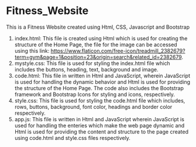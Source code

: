 # Fitness_Website
This is a Fitness Website created using Html, CSS, Javascript and Bootstrap
1. index.html: This file is created using Html which is used for creating the structure of the Home Page, the file for the image can be accessed using this link: https://www.flaticon.com/free-icon/treadmill_2382679?term=gym&page=1&position=23&origin=search&related_id=2382679.
2. mystyle.css: This file is used for styling the index.html file which includes the buttons, heading, text, background and image.
3. code.html: This file in written in Html and JavaScript, wherein JavaScript is used for handling the dynamic behavior and Html is used for providing the structure of the Home Page. The code also includes the Bootstrap framework and Bootstrap Icons for styling and icons, respectively.
4. style.css: This file is used for styling the code.html file which includes, rows, buttons, background, font color, headings and border color respectively.
5. app.js: This file is written in Html and JavaScript wherein JavaScript is used for handling the enteries which make the web page dynamic and Html is used for providing the content and structure to the page created using code.html and style.css files respectively.
